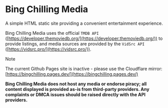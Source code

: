 # Bing Chilling Media
A simple HTML static site providing a convenient entertainment experience.

Bing Chilling Media uses the official ``TMDB API`` ([https://developer.themoviedb.org/](https://developer.themoviedb.org/)) to provide listings, and media sources are provided by the ``VidSrc API`` ([https://vidsrc.pro/](https://vidsrc.pro/)).

>[!NOTE]
>The current Github Pages site is inactive - please use the Cloudflare mirror: <br>
[https://bingchilling.pages.dev/](https://bingchilling.pages.dev/)

**Bing Chilling Media does not host any media or endorse piracy; all content displayed is provided as-is from third-party providers. Any complaints or DMCA issues should be raised directly with the API providers.**



